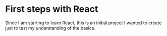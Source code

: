 # First steps with React

Since I am starting to learn React, this is an initial project I wanted to create just to test my understanding of the basics.
